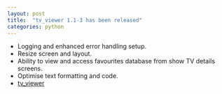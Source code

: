 ```yaml
---
layout: post
title:  "tv_viewer 1.1-3 has been released"
categories: python
---
```


* Logging and enhanced error handling setup.
* Resize screen and layout.
* Ability to view and access favourites database from show TV details screens.
* Optimise text formatting and code.
* [tv_viewer](https://github.com/gavinlyonsrepo/tv_viewer)
